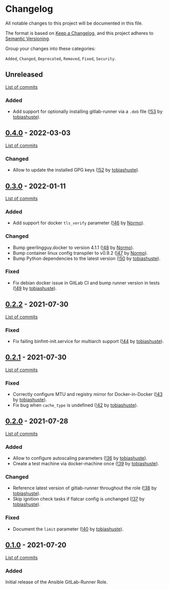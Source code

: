 <!--
SPDX-FileCopyrightText: 2021 Helmholtz Centre for Environmental Research (UFZ)
SPDX-FileCopyrightText: 2021 Helmholtz-Zentrum Dresden-Rossendorf (HZDR)

SPDX-License-Identifier: Apache-2.0
-->

# Changelog

All notable changes to this project will be documented in this file.

The format is based on [Keep a Changelog](https://keepachangelog.com/en/1.0.0/),
and this project adheres to [Semantic Versioning](https://semver.org/spec/v2.0.0.html).

Group your changes into these categories:

`Added`, `Changed`, `Deprecated`, `Removed`, `Fixed`, `Security`.

## Unreleased

[List of commits](https://gitlab.com/hifis/ansible/gitlab-ci-openstack/-/compare/v0.4.0...main)

### Added

* Add support for optionally installing gitlab-runner via a `.deb` file
  ([!53](https://gitlab.com/hifis/ansible/gitlab-ci-openstack/-/merge_requests/53)
  by [tobiashuste](https://gitlab.com/tobiashuste)).

## [0.4.0](https://gitlab.com/hifis/ansible/gitlab-ci-openstack/-/releases/v0.4.0) - 2022-03-03

[List of commits](https://gitlab.com/hifis/ansible/gitlab-ci-openstack/-/compare/v0.3.0...v0.4.0)

### Changed

* Allow to update the installed GPG keys
  ([!52](https://gitlab.com/hifis/ansible/gitlab-ci-openstack/-/merge_requests/52)
  by [tobiashuste](https://gitlab.com/tobiashuste)).

## [0.3.0](https://gitlab.com/hifis/ansible/gitlab-ci-openstack/-/releases/v0.3.0) - 2022-01-11

[List of commits](https://gitlab.com/hifis/ansible/gitlab-ci-openstack/-/compare/v0.2.2...v0.3.0)

### Added

* Add support for docker `tls_verify` parameter
  ([!46](https://gitlab.com/hifis/ansible/gitlab-ci-openstack/-/merge_requests/46)
  by [Normo](https://gitlab.com/Normo)).

### Changed

* Bump geerlingguy.docker to version 4.1.1
  ([!48](https://gitlab.com/hifis/ansible/gitlab-ci-openstack/-/merge_requests/48)
  by [Normo](https://gitlab.com/Normo)).
* Bump container linux config transpiler to v0.9.2
  ([!47](https://gitlab.com/hifis/ansible/gitlab-ci-openstack/-/merge_requests/47)
  by [Normo](https://gitlab.com/Normo)).
* Bump Python dependencies to the latest version
  ([!50](https://gitlab.com/hifis/ansible/gitlab-ci-openstack/-/merge_requests/50)
  by [tobiashuste](https://gitlab.com/tobiashuste)).

### Fixed

* Fix debian docker issue in GitLab CI and bump runner version in tests
  ([!49](https://gitlab.com/hifis/ansible/gitlab-ci-openstack/-/merge_requests/49)
  by [tobiashuste](https://gitlab.com/tobiashuste)).

## [0.2.2](https://gitlab.com/hifis/ansible/gitlab-ci-openstack/-/releases/v0.2.2) - 2021-07-30

[List of commits](https://gitlab.com/hifis/ansible/gitlab-ci-openstack/-/compare/v0.2.1...v0.2.2)

### Fixed

* Fix failing binfmt-init.service for multiarch support
  ([!44](https://gitlab.com/hifis/ansible/gitlab-ci-openstack/-/merge_requests/44)
  by [tobiashuste](https://gitlab.com/tobiashuste)).

## [0.2.1](https://gitlab.com/hifis/ansible/gitlab-ci-openstack/-/releases/v0.2.1) - 2021-07-30

[List of commits](https://gitlab.com/hifis/ansible/gitlab-ci-openstack/-/compare/v0.2.0...v0.2.1)

### Fixed

* Correctly configure MTU and registry mirror for Docker-in-Docker
  ([!43](https://gitlab.com/hifis/ansible/gitlab-ci-openstack/-/merge_requests/43)
  by [tobiashuste](https://gitlab.com/tobiashuste)).
* Fix bug when `cache_type` is undefined
  ([!42](https://gitlab.com/hifis/ansible/gitlab-ci-openstack/-/merge_requests/42)
  by [tobiashuste](https://gitlab.com/tobiashuste)).

## [0.2.0](https://gitlab.com/hifis/ansible/gitlab-ci-openstack/-/releases/v0.2.0) - 2021-07-28

[List of commits](https://gitlab.com/hifis/ansible/gitlab-ci-openstack/-/compare/v0.1.0...v0.2.0)

### Added
* Allow to configure autoscaling parameters
  ([!36](https://gitlab.com/hifis/ansible/gitlab-ci-openstack/-/merge_requests/36)
  by [tobiashuste](https://gitlab.com/tobiashuste)).
* Create a test machine via docker-machine once
  ([!39](https://gitlab.com/hifis/ansible/gitlab-ci-openstack/-/merge_requests/39)
  by [tobiashuste](https://gitlab.com/tobiashuste)).

### Changed
* Reference latest version of gitlab-runner throughout the role
  ([!38](https://gitlab.com/hifis/ansible/gitlab-ci-openstack/-/merge_requests/38)
  by [tobiashuste](https://gitlab.com/tobiashuste)).
* Skip ignition check tasks if flatcar config is unchanged
  ([!37](https://gitlab.com/hifis/ansible/gitlab-ci-openstack/-/merge_requests/37)
  by [tobiashuste](https://gitlab.com/tobiashuste)).

### Fixed
* Document the `limit` parameter
  ([!40](https://gitlab.com/hifis/ansible/gitlab-ci-openstack/-/merge_requests/40)
  by [tobiashuste](https://gitlab.com/tobiashuste)).

## [0.1.0](https://gitlab.com/hifis/ansible/gitlab-ci-openstack/-/releases/v0.1.0) - 2021-07-20

[List of commits](https://gitlab.com/hifis/ansible/gitlab-ci-openstack/-/compare/359ac4d5e6371452d5488fcf7daa3a43d935ddc1...v0.1.0)

### Added
Initial release of the Ansible GitLab-Runner Role.
